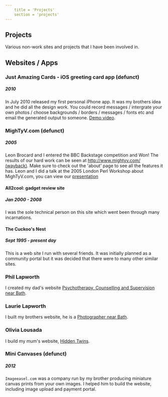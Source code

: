 ```yaml
---
	title = 'Projects'
	section = 'projects'
---
```


## Projects
	
Various non-work sites and projects that I have been involved in.

## Websites / Apps

### Just Amazing Cards - iOS greeting card app (defunct)
##### 2010

In July 2010 released my first personal iPhone app. It was my brothers idea and he did all the design work. You could record messages / intergrate your own photos / choose
backgrounds / borders / messages / fonts etc and email the generated output to someone. [Demo video](https://www.youtube.com/watch?v=sCfh85Mxk1Q).

### MighTyV.com (defunct)
##### 2005

Leon Brocard and I entered the BBC Backstage competition and Won!
The results of our hard work can be seen at [http://www.mightyv.com/ (wayback)](https://web.archive.org/web/20140215235448/http://www.mightyv.com/). Make sure to check out the 'about' page to see all the features it has. Leon and I did a talk at the 2005 London Perl Workshop about MighTyV.com,
you can view our [presentation](mightyv.pdf)

#### All2cool: gadget review site
##### Jan 2000 - 2008

I was the sole technical person on this site which went been through many incarnations.

#### The Cuckoo's Nest
##### Sept 1995 - present day

This is a web site I run with several friends. It was initially planned as a 
community portal but it was decided that there were to many other similar sites.

### Phil Lapworth
	
I created my dad's website [Psychotherapy, Counselling and Supervision near Bath](http://www.murhill.com/).

### Laurie Lapworth
	
I built my brothers website, he is a [Photographer near Bath](http://www.laurielapworth.com/).

### Olivia Lousada

I build my mum's website, [Hidden Twins](http://www.hiddentwins.com/).

### Mini Canvases (defunct)
##### 2012

`Imageeasel.com` was a company run by my brother producing miniature canvas prints from your own images. I helped him to build the website, including image upload and payment portal.
